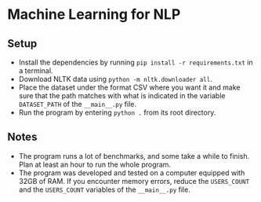 # Machine Learning for NLP
## Setup
- Install the dependencies by running ```pip install -r requirements.txt``` in a terminal.
- Download NLTK data using ```python -m nltk.downloader all```.
- Place the dataset under the format CSV where you want it and make sure that the path matches with what is indicated in the variable ```DATASET_PATH``` of the ```__main__.py``` file.
- Run the program by entering ```python .``` from its root directory.

## Notes
- The program runs a lot of benchmarks, and some take a while to finish. Plan at least an hour to run the whole program.
- The program was developed and tested on a computer equipped with 32GB of RAM. If you encounter memory errors, reduce the ```USERS_COUNT``` and the ```USERS_COUNT``` variables of the ```__main__.py``` file.